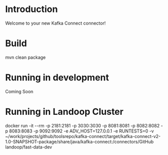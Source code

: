 # Introduction
Welcome to your new Kafka Connect connector!

# Build
mvn clean package

# Running in development
Coming Soon

# Running in Landoop Cluster
docker run -it --rm -p 2181:2181 -p 3030:3030 -p 8081:8081 -p 8082:8082 -p 8083:8083 -p 9092:9092 -e ADV_HOST=127.0.0.1 -e RUNTESTS=0 -v ~/work/projects/github/toolsrepo/kafka-connect/target/kafka-connect-v2-1.0-SNAPSHOT-package/share/java/kafka-connect:/connectors/GitHub landoop/fast-data-dev
